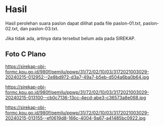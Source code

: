 # Hasil

Hasil perolehan suara paslon dapat dilihat pada file paslon-01.txt, paslon-02.txt, dan paslon-03.txt.

Jika tidak ada, artinya data tersebut belum ada pada SIREKAP.

## Foto C Plano

https://sirekap-obj-formc.kpu.go.id/980f/pemilu/ppwp/31/72/02/10/03/3172021003029-20240215-012952--2e8bd972-d3a7-49a7-b5eb-d504a6ba0b64.jpg

https://sirekap-obj-formc.kpu.go.id/980f/pemilu/ppwp/31/72/02/10/03/3172021003029-20240215-013100--cb0c7136-13cc-4ecd-abe3-c36573a8e068.jpg

https://sirekap-obj-formc.kpu.go.id/980f/pemilu/ppwp/31/72/02/10/03/3172021003029-20240215-013155--ef0619d8-166c-4004-9a67-a41485bc0922.jpg
